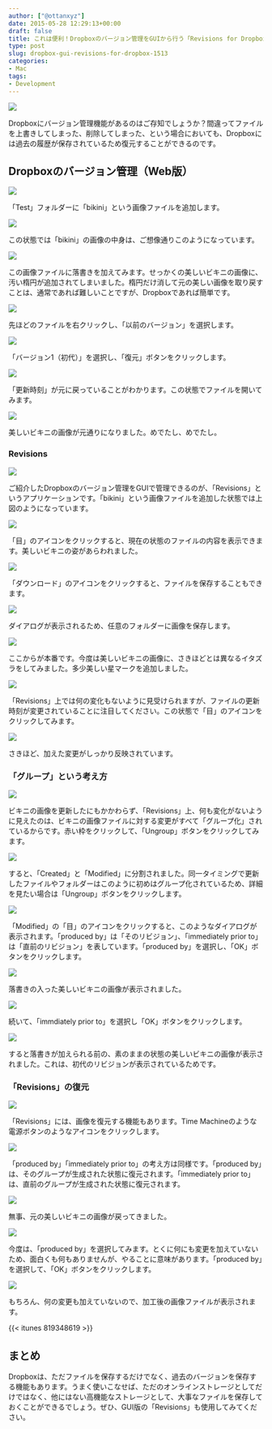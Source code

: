 ```yaml
---
author: ["@ottanxyz"]
date: 2015-05-28 12:29:13+00:00
draft: false
title: これは便利！Dropboxのバージョン管理をGUIから行う「Revisions for Dropbox」
type: post
slug: dropbox-gui-revisions-for-dropbox-1513
categories:
- Mac
tags:
- Development
---
```


![](/uploads/2015/05/150527-5565c47d42243.png)






Dropboxにバージョン管理機能があるのはご存知でしょうか？間違ってファイルを上書きしてしまった、削除してしまった、という場合においても、Dropboxには過去の履歴が保存されているため復元することができるのです。





## Dropboxのバージョン管理（Web版）





![](/uploads/2015/05/150528-5566e94fca2a4.png)






「Test」フォルダーに「bikini」という画像ファイルを追加します。





![](/uploads/2015/05/150528-55670a2107818.png)






この状態では「bikini」の画像の中身は、ご想像通りこのようになっています。





![](/uploads/2015/05/150528-5566e94a0176e.png)






この画像ファイルに落書きを加えてみます。せっかくの美しいビキニの画像に、汚い楕円が追加されてしまいました。楕円だけ消して元の美しい画像を取り戻すことは、通常であれば難しいことですが、Dropboxであれば簡単です。





![](/uploads/2015/05/150528-5566e94da7003.png)






先ほどのファイルを右クリックし、「以前のバージョン」を選択します。





![](/uploads/2015/05/150528-5566e9514de67.png)






「バージョン1（初代）」を選択し、「復元」ボタンをクリックします。





![](/uploads/2015/05/150528-5566e95300455.png)






「更新時刻」が元に戻っていることがわかります。この状態でファイルを開いてみます。





![](/uploads/2015/05/150528-5566e955c77fd.png)






美しいビキニの画像が元通りになりました。めでたし、めでたし。





### Revisions





![](/uploads/2015/05/150528-5566f24a3ba1f.png)






ご紹介したDropboxのバージョン管理をGUIで管理できるのが、「Revisions」というアプリケーションです。「bikini」という画像ファイルを追加した状態では上図のようになっています。





![](/uploads/2015/05/150528-5566f24e17063.png)






「目」のアイコンをクリックすると、現在の状態のファイルの内容を表示できます。美しいビキニの姿があらわれました。





![](/uploads/2015/05/150528-5566f2518a833.png)






「ダウンロード」のアイコンをクリックすると、ファイルを保存することもできます。





![](/uploads/2015/05/150528-5566f253a88c9.png)






ダイアログが表示されるため、任意のフォルダーに画像を保存します。





![](/uploads/2015/05/150528-5566f256f0572.png)






ここからが本番です。今度は美しいビキニの画像に、さきほどとは異なるイタズラをしてみました。多少美しい星マークを追加しました。





![](/uploads/2015/05/150528-5566f25ae7506.png)






「Revisions」上では何の変化もないように見受けられますが、ファイルの更新時刻が変更されていることに注目してください。この状態で「目」のアイコンをクリックしてみます。





![](/uploads/2015/05/150528-5566f25ea2b8b.png)






さきほど、加えた変更がしっかり反映されています。





### 「グループ」という考え方





![](/uploads/2015/05/150528-5566f26242c93.png)






ビキニの画像を更新したにもかかわらず、「Revisions」上、何も変化がないように見えたのは、ビキニの画像ファイルに対する変更がすべて「グループ化」されているからです。赤い枠をクリックして、「Ungroup」ボタンをクリックしてみます。





![](/uploads/2015/05/150528-5566f264a3b7f.png)






すると、「Created」と「Modified」に分割されました。同一タイミングで更新したファイルやフォルダーはこのように初めはグループ化されているため、詳細を見たい場合は「Ungroup」ボタンをクリックします。





![](/uploads/2015/05/150528-5566f2672022b.png)






「Modified」の「目」のアイコンをクリックすると、このようなダイアログが表示されます。「produced by」は「そのリビジョン」、「immediately prior to」は「直前のリビジョン」を表しています。「produced by」を選択し、「OK」ボタンをクリックします。





![](/uploads/2015/05/150528-5566f26ad77f1.png)






落書きの入った美しいビキニの画像が表示されました。





![](/uploads/2015/05/150528-5566f26e95583.png)






続いて、「immdiately prior to」を選択し「OK」ボタンをクリックします。





![](/uploads/2015/05/150528-5566f272d3dbc.png)






すると落書きが加えられる前の、素のままの状態の美しいビキニの画像が表示されました。これは、初代のリビジョンが表示されているためです。





### 「Revisions」の復元





![](/uploads/2015/05/150528-5566f276571d1.png)






「Revisions」には、画像を復元する機能もあります。Time Machineのような電源ボタンのようなアイコンをクリックします。





![](/uploads/2015/05/150528-5566f27888ecb.png)






「produced by」「immediately prior to」の考え方は同様です。「produced by」は、そのグループが生成された状態に復元されます。「immediately prior to」は、直前のグループが生成された状態に復元されます。





![](/uploads/2015/05/150528-5566f27c7b057.png)






無事、元の美しいビキニの画像が戻ってきました。





![](/uploads/2015/05/150528-5566f280026d7.png)






今度は、「produced by」を選択してみます。とくに何にも変更を加えていないため、面白くも何もありませんが、やることに意味があります。「produced by」を選択して、「OK」ボタンをクリックします。





![](/uploads/2015/05/150528-5566f283c09f3.png)






もちろん、何の変更も加えていないので、加工後の画像ファイルが表示されます。



{{< itunes 819348619 >}}



## まとめ





Dropboxは、ただファイルを保存するだけでなく、過去のバージョンを保存する機能もあります。うまく使いこなせば、ただのオンラインストレージとしてだけではなく、他にはない高機能なストレージとして、大事なファイルを保存しておくことができるでしょう。ぜひ、GUI版の「Revisions」も使用してみてください。

